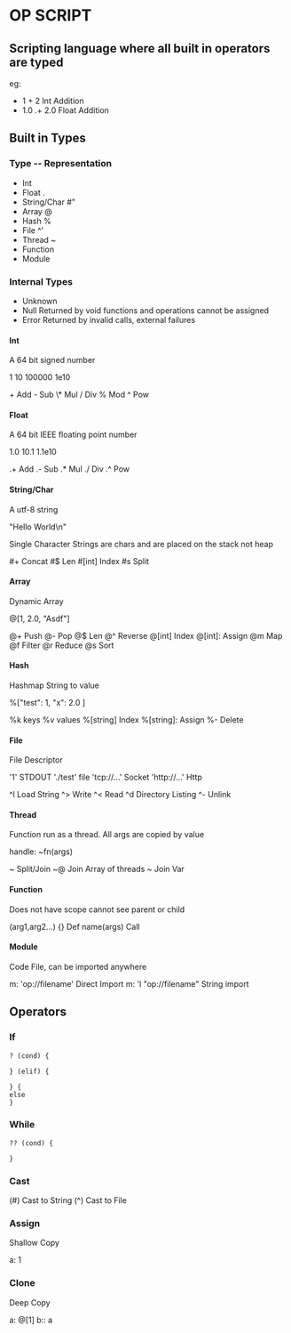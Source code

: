 # OP SCRIPT

## Scripting language where all built in operators are typed

eg:

- 1 + 2 Int Addition
- 1.0 .+ 2.0 Float Addition

## Built in Types

### Type -- Representation

- Int
- Float .
- String/Char #"
- Array @
- Hash %
- File ^'
- Thread ~
- Function
- Module

### Internal Types

- Unknown
- Null Returned by void functions and operations cannot be assigned
- Error Returned by invalid calls, external failures

#### Int

A 64 bit signed number

1 10 100000 1e10

\+ Add
\- Sub
\\\* Mul
/ Div
% Mod
^ Pow

#### Float

A 64 bit IEEE floating point number

1.0 10.1 1.1e10

.+ Add
.- Sub
.\* Mul
./ Div
.^ Pow

#### String/Char

A utf-8 string

"Hello World\n"

Single Character Strings are chars and are placed on the stack not heap

\#+ Concat
\#\$ Len
\#[int] Index
\#s Split

#### Array

Dynamic Array

@[1, 2.0, "Asdf"]

@+ Push
@- Pop
@\$ Len
@^ Reverse
@[int] Index
@[int]: Assign
@m Map
@f Filter
@r Reduce
@s Sort

#### Hash

Hashmap String to value

%["test": 1, "x": 2.0 ]

%k keys
%v values
%[string] Index
%[string]: Assign
%- Delete

#### File

File Descriptor

'1' STDOUT
'./test' file
'tcp://...' Socket
'http://...' Http

^l Load String
^> Write
^< Read
^d Directory Listing
^- Unlink

#### Thread

Function run as a thread. All args are copied by value

handle: ~fn(args)

~ Split/Join
~@ Join Array of threads
~ Join Var

#### Function

Does not have scope cannot see parent or child

(arg1,arg2...) {} Def
name(args) Call

#### Module

Code File, can be imported anywhere

m: 'op://filename' Direct Import
m: 'l "op://filename" String import

## Operators

### If

```
? (cond) {

} (elif) {

} {
else
}
```

### While

```
?? (cond) {

}
```

### Cast

(#) Cast to String
(^) Cast to File

### Assign

Shallow Copy

a: 1

### Clone

Deep Copy

a: @[1]
b:: a
